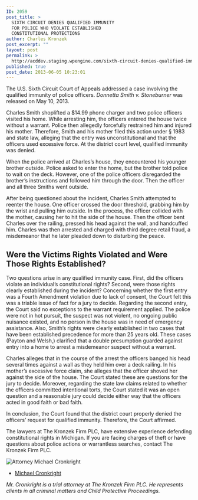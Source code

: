 ```yaml
---
ID: 2059
post_title: >
  SIXTH CIRCUIT DENIES QUALIFIED IMMUNITY
  FOR POLICE WHO VIOLATE ESTABLISHED
  CONSTITUTIONAL PROTECTIONS
author: Charles Kronzek
post_excerpt: ""
layout: post
permalink: >
  http://acddev.staging.wpengine.com/sixth-circuit-denies-qualified-immunity-for-police-who-violate-established-constitutional-protections.html
published: true
post_date: 2013-06-05 10:23:01
---
```

The U.S. Sixth Circuit Court of Appeals addressed a case involving the qualified immunity of police officers. <i>Donnetta Smith v. Stoneburner</i> was released on May 10, 2013.

Charles Smith shoplifted a $14.99 phone charger and two police officers visited his home. While arresting him, the officers entered the house twice without a warrant. Police then allegedly forcefully restrained him and injured his mother. Therefore, Smith and his mother filed this action under § 1983 and state law, alleging that the entry was unconstitutional and that the officers used excessive force. At the district court level, qualified immunity was denied.

When the police arrived at Charles’s house, they encountered his younger brother outside. Police asked to enter the home, but the brother told police to wait on the deck. However, one of the police officers disregarded the brother’s instructions and followed him through the door. Then the officer and all three Smiths went outside.

After being questioned about the incident, Charles Smith attempted to reenter the house. One officer crossed the door threshold, grabbing him by the wrist and pulling him outside. In the process, the officer collided with the mother, causing her to hit the side of the house. Then the officer bent Charles over the railing, pressed his head against the wall, and handcuffed him. Charles was then arrested and charged with third degree retail fraud, a misdemeanor that he later pleaded down to disturbing the peace.
<h2>Were the Victims Rights Violated and Were Those Rights Established?</h2>
Two questions arise in any qualified immunity case. First, did the officers violate an individual’s constitutional rights? Second, were those rights clearly established during the incident? Concerning whether the first entry was a Fourth Amendment violation due to lack of consent, the Court felt this was a triable issue of fact for a jury to decide. Regarding the second entry, the Court said no exceptions to the warrant requirement applied. The police were not in hot pursuit, the suspect was not violent, no ongoing public nuisance existed, and no person in the house was in need of emergency assistance. Also, Smith’s rights were clearly established in two cases that have been established precedence for more than 25 years old. These cases (Payton and Welsh,) clarified that a double presumption guarded against entry into a home to arrest a misdemeanor suspect without a warrant.

Charles alleges that in the course of the arrest the officers banged his head several times against a wall as they held him over a deck railing. In his mother’s excessive force claim, she alleges that the officer shoved her against the side of the house. The Court stated these are questions for the jury to decide. Moreover, regarding the state law claims related to whether the officers committed intentional torts, the Court stated it was an open question and a reasonable jury could decide either way that the officers acted in good faith or bad faith.

In conclusion, the Court found that the district court properly denied the officers’ request for qualified immunity. Therefore, the Court affirmed.

The lawyers at The Kronzek Firm PLC, have extensive experience defending constitutional rights in Michigan. If you are facing charges of theft or have questions about police actions or warrantless searches, contact The Kronzek Firm PLC.

<img src="http://acddev.staging.wpengine.com/images/Cronkright.png" alt="Attorney Michael Cronkright" />

- <a href="http://acddev.staging.wpengine.com/Trial-Attorneys.html#1">Michael Cronkright</a>

<em>Mr. Cronkright is a trial attorney at The Kronzek Firm PLC. He represents clients in all criminal matters and Child Protective Proceedings.</em>
